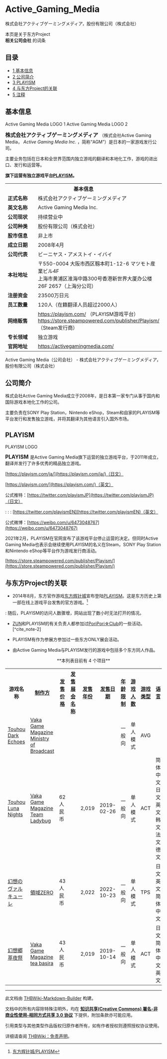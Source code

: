 # Active_Gaming_Media

<!-- source html: G:\repos\THBWiki-Markdown-Builder\THBWikiMarkdown\Temp\main\2\27\ns0%3AActive_Gaming_Media.html -->

株式会社アクティブゲーミングメディア，股份有限公司（株式会社）

本页是关于东方Project  
 **相关公司会社** 的词条
  
  

  


## 目录

- [1 基本信息](#基本信息)
- [2 公司简介](#公司简介)
- [3 PLAYISM](#PLAYISM)
- [4 与东方Project的关联](#与东方Project的关联)
- [5 注释](#注释)





## 基本信息
[](./文件-Active_Gaming_Media_LOGO_2.png.md)  Active Gaming Media LOGO 1
[](./文件-Active_Gaming_Media_LOGO_1.png.md)  Active Gaming Media LOGO 2
  
<big> **株式会社アクティブゲーミングメディア** </big>（株式会社Active Gaming Media， *Active Gaming Media Inc.* ，简称“AGM”）是日本的一家游戏发行公司。  

主要业务包括在日本和全世界范围内独立游戏的翻译和本地化工作，游戏的进出口、发行和运营等。  

 **旗下运营有独立游戏平台[PLAYISM](#PLAYISM)。**   

  


<table>
<tbody><tr>
<th colspan="2">基本信息</th>
</tr>
<tr>
<td style="width:140px"><b>正式名称</b></td><td style="min-width:300px">株式会社アクティブゲーミングメディア</td></tr><tr><td><b>英文名称</b></td><td>Active Gaming Media Inc.</td></tr><tr><td><b>公司现状</b></td><td>持续营业中</td></tr><tr><td><b>公司种类</b></td><td>股份有限公司（株式会社）</td></tr><tr><td><b>股市信息</b></td><td>非上市</td></tr><tr><td><b>成立日期</b></td><td>2008年4月</td></tr><tr><td><b>公司代表</b></td><td>ビーニヤス・アメストイ・イバイ</td></tr><tr><td><b>本社地址</b></td><td>〒550-0004 大阪市西区靱本町1-12-6 マツモト産業ビル4F<br>上海市黄浦区淮海中路300号香港新世界大厦办公楼26F 2657（上海分公司）</td></tr><tr><td><b>注册资金</b></td><td>23500万日元</td></tr><tr><td><b>员工数量</b></td><td>120人（在籍翻译人员超过2000人）</td></tr><tr><td><b>网络贩售</b></td><td><a rel="nofollow" class="external free" href="https://playism.com/">https://playism.com/</a> （PLAYISM游戏平台）<br><a rel="nofollow" class="external free" href="https://store.steampowered.com/publisher/Playism/">https://store.steampowered.com/publisher/Playism/</a> （Steam发行商）</td></tr><tr><td><b>专长领域</b></td><td>独立游戏</td></tr><tr><td><b>官网地址</b></td><td><a rel="nofollow" class="external free" href="https://activegamingmedia.com/">https://activegamingmedia.com/</a></td></tr></tbody></table>

Active Gaming Media（公司会社） - 株式会社アクティブゲーミングメディア，股份有限公司（株式会社）

## 公司简介
  
株式会社Active Gaming Media成立于2008年，是日本第一家专门从事于国内和国际游戏本地化工作的公司。  

主要负责在SONY Play Station，Nintendo eShop，Steam和自家的PLAYISM等平台发行和发售独立游戏，并将其翻译为其他语言引入国外市场。  

  


## PLAYISM
[](./文件-PLAYISM_LOGO.png.md)  [](./文件-PLAYISM_LOGO.png.md)PLAYISM LOGO
  
<big> **PLAYISM** </big>是Active Gaming Media旗下运营的独立游戏平台，于2011年成立，翻译并发行了许多优秀的精品独立游戏。  

[https://playism.com/ja/](https://playism.com/ja/)（日文）  

[https://playism.com/](https://playism.com/)（英文）  

公式推特：[https://twitter.com/playismJP](https://twitter.com/playismJP)（日文）  

  

: : : [https://twitter.com/playismEN](https://twitter.com/playismEN)（英文）  




  
公式微博：[https://weibo.com/u/6473048767](https://weibo.com/u/6473048767)  

2021年2月，PLAYISM在官网宣布了该游戏平台停止运营的决定。但同时Active Gaming Media也表示会继续使用PLAYISM的名义在Steam，SONY Play Station和Nintendo eShop等平台作为游戏发行商活动。  

[https://store.steampowered.com/publisher/Playism/](https://store.steampowered.com/publisher/Playism/)  

  


## 与东方Project的关联
- 2014年8月，东方官作游戏[东方辉针城](./东方辉针城.md)宣布登陆[PLAYISM](https://playism.com/ja/product/touhou-kishinjo)。这是东方历史上第一部在线上游戏平台发售的官方游戏。[^cite_note-1]  


: 随后，PLAYISM的访问人数骤增，网站出现了数小时无法打开的情况。  


- [ZUN](./ZUN.md)和PLAYISM的有关负责人都参加过[PoriPori☆Club](./PoriPori☆Club.md)的一些活动。[^cite_note-2]  

- PLAYISM有作为参展方参加过一些东方ONLY展会活动。  

- 由Active Gaming Media与PLAYISM发行的游戏中包括多个东方同人作品。  


<center> **本列表目前有 4 个项目** </center>
<table><tbody><tr><th class="游戏名称">游戏名称</th><th class="制作方"><a href="/%E5%B1%9E%E6%80%A7:%E5%88%B6%E4%BD%9C%E6%96%B9" title="属性:制作方">制作方</a></th><th class="发售价格"><a href="/%E5%B1%9E%E6%80%A7:%E5%8F%91%E5%94%AE%E4%BB%B7%E6%A0%BC" title="属性:发售价格">发售价格</a></th><th class="发售展会名称"><a href="/%E5%B1%9E%E6%80%A7:%E5%8F%91%E5%94%AE%E5%B1%95%E4%BC%9A%E5%90%8D%E7%A7%B0" title="属性:发售展会名称">发售展会名称</a></th><th class="发售年份"><a href="/%E5%B1%9E%E6%80%A7:%E5%8F%91%E5%94%AE%E5%B9%B4%E4%BB%BD" title="属性:发售年份">发售年份</a></th><th class="发售日期"><a href="/%E5%B1%9E%E6%80%A7:%E5%8F%91%E5%94%AE%E6%97%A5%E6%9C%9F" title="属性:发售日期">发售日期</a></th><th class="年龄限制"><a href="/%E5%B1%9E%E6%80%A7:%E5%B9%B4%E9%BE%84%E9%99%90%E5%88%B6" title="属性:年龄限制">年龄限制</a></th><th class="游戏人数"><a href="/%E5%B1%9E%E6%80%A7:%E6%B8%B8%E6%88%8F%E4%BA%BA%E6%95%B0" title="属性:游戏人数">游戏人数</a></th><th class="游戏类型"><a href="/%E5%B1%9E%E6%80%A7:%E6%B8%B8%E6%88%8F%E7%B1%BB%E5%9E%8B" title="属性:游戏类型">游戏类型</a></th><th class="语言"><a href="/%E5%B1%9E%E6%80%A7:%E8%AF%AD%E8%A8%80" title="属性:语言">语言</a></th><th class="运行平台"><a href="/%E5%B1%9E%E6%80%A7:%E8%BF%90%E8%A1%8C%E5%B9%B3%E5%8F%B0" title="属性:运行平台">运行平台</a></th></tr><tr data-row-number="1" class="row-odd"><td class="游戏名称 smwtype_wpg"><a href="./Touhou_Dark_Echoes.md" title="Touhou Dark Echoes">Touhou Dark Echoes</a></td><td class="制作方 smwtype_wpg"><a href="/index.php?title=Vaka_Game_Magazine&amp;action=edit&amp;redlink=1" class="new" title="Vaka Game Magazine（页面不存在）">Vaka Game Magazine</a><br><a href="/index.php?title=Ministry_of_Broadcast&amp;action=edit&amp;redlink=1" class="new" title="Ministry of Broadcast（页面不存在）">Ministry of Broadcast</a></td><td class="发售价格 smwtype_pri"></td><td class="发售展会名称 smwtype_txt"></td><td class="发售年份 smwtype_num"></td><td class="发售日期 smwtype_dat"></td><td class="年龄限制 smwtype_txt">一般向</td><td class="游戏人数 smwtype_txt">单人模式</td><td class="游戏类型 smwtype_txt">AVG</td><td class="语言 smwtype_txt"></td><td class="运行平台 smwtype_txt">Windows</td></tr><tr data-row-number="2" class="row-even"><td class="游戏名称 smwtype_wpg"><a href="./Touhou_Luna_Nights.md" title="Touhou Luna Nights">Touhou Luna Nights</a></td><td class="制作方 smwtype_wpg"><a href="/index.php?title=Vaka_Game_Magazine&amp;action=edit&amp;redlink=1" class="new" title="Vaka Game Magazine（页面不存在）">Vaka Game Magazine</a><br><a href="/index.php?title=Team_Ladybug&amp;action=edit&amp;redlink=1" class="new" title="Team Ladybug（页面不存在）">Team Ladybug</a></td><td class="发售价格 smwtype_pri" data-sort-value="1240">62人民币</td><td class="发售展会名称 smwtype_txt"></td><td class="发售年份 smwtype_num" data-sort-value="2019">2,019</td><td class="发售日期 smwtype_dat" data-sort-value="2458540.5">2019-02-26</td><td class="年龄限制 smwtype_txt">一般向</td><td class="游戏人数 smwtype_txt">单人模式</td><td class="游戏类型 smwtype_txt">ACT</td><td class="语言 smwtype_txt">简体中文<br>日文<br>英文<br>韩文<br>法文<br>德文</td><td class="运行平台 smwtype_txt">Windows</td></tr><tr data-row-number="3" class="row-odd"><td class="游戏名称 smwtype_wpg"><a href="./幻想のヴァルキューレ.md" title="幻想のヴァルキューレ">幻想のヴァルキューレ</a></td><td class="制作方 smwtype_wpg"><a href="./領域ZERO.md" title="領域ZERO">領域ZERO</a></td><td class="发售价格 smwtype_pri" data-sort-value="860">43人民币</td><td class="发售展会名称 smwtype_txt"></td><td class="发售年份 smwtype_num" data-sort-value="2022">2,022</td><td class="发售日期 smwtype_dat" data-sort-value="2459875.5">2022-10-23</td><td class="年龄限制 smwtype_txt">一般向</td><td class="游戏人数 smwtype_txt">单人模式</td><td class="游戏类型 smwtype_txt">TPS</td><td class="语言 smwtype_txt">日文<br>英文<br>简体中文</td><td class="运行平台 smwtype_txt">Windows</td></tr><tr data-row-number="4" class="row-even"><td class="游戏名称 smwtype_wpg"><a href="./幻想郷萃夜祭.md" title="幻想郷萃夜祭">幻想郷萃夜祭</a></td><td class="制作方 smwtype_wpg"><a href="/index.php?title=Vaka_Game_Magazine&amp;action=edit&amp;redlink=1" class="new" title="Vaka Game Magazine（页面不存在）">Vaka Game Magazine</a><br><a href="./tea_basira.md" title="tea basira">tea basira</a></td><td class="发售价格 smwtype_pri" data-sort-value="860">43人民币</td><td class="发售展会名称 smwtype_txt"></td><td class="发售年份 smwtype_num" data-sort-value="2019">2,019</td><td class="发售日期 smwtype_dat" data-sort-value="2458770.5">2019-10-14</td><td class="年龄限制 smwtype_txt">一般向</td><td class="游戏人数 smwtype_txt">单人模式</td><td class="游戏类型 smwtype_txt">ACT</td><td class="语言 smwtype_txt">日文<br>简体中文<br>英文</td><td class="运行平台 smwtype_txt">Windows</td></tr></tbody></table>



[^cite_note-1]: [东方辉针城/PLAYISM](./东方辉针城-PLAYISM.md)





---

此文档由 [THBWiki-Markdown-Builder](https://github.com/Delsin-Yu/THBWiki-Markdown-Builder) 构建。

文档中的所有内容除特殊注明外，均在 [**知识共享(Creative Commons) 署名-非商业性使用-相同方式共享 3.0 协议**](https://creativecommons.org/licenses/by-sa/3.0/deed.zh-hans) 下提供，附加条款亦可能应用。

引用类型与其他类型作品版权归原作者所有，如有作者授权则遵照授权协议使用。

详细请查阅 [THBWiki：免责声明](https://thbwiki.cc/THBWiki:%E5%85%8D%E8%B4%A3%E5%A3%B0%E6%98%8E)。

